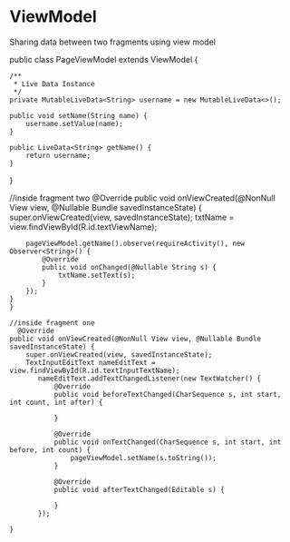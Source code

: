 # ViewModel
Sharing data between two fragments using view model 


public class PageViewModel extends ViewModel {

    /**
     * Live Data Instance
     */
    private MutableLiveData<String> username = new MutableLiveData<>();

    public void setName(String name) {
        username.setValue(name);
    }

    public LiveData<String> getName() {
        return username;
    }
}

//inside fragment two
    @Override
    public void onViewCreated(@NonNull View view, @Nullable Bundle savedInstanceState) {
        super.onViewCreated(view, savedInstanceState);
        txtName = view.findViewById(R.id.textViewName);

        pageViewModel.getName().observe(requireActivity(), new Observer<String>() {
            @Override
            public void onChanged(@Nullable String s) {
                txtName.setText(s);
            }
        });
    }
    }
    
    //inside fragment one
      @Override
    public void onViewCreated(@NonNull View view, @Nullable Bundle savedInstanceState) {
        super.onViewCreated(view, savedInstanceState);
        TextInputEditText nameEditText = view.findViewById(R.id.textInputTextName);
           nameEditText.addTextChangedListener(new TextWatcher() {
               @Override
               public void beforeTextChanged(CharSequence s, int start, int count, int after) {

               }

               @Override
               public void onTextChanged(CharSequence s, int start, int before, int count) {
                   pageViewModel.setName(s.toString());
               }

               @Override
               public void afterTextChanged(Editable s) {

               }
           });

    }
    
